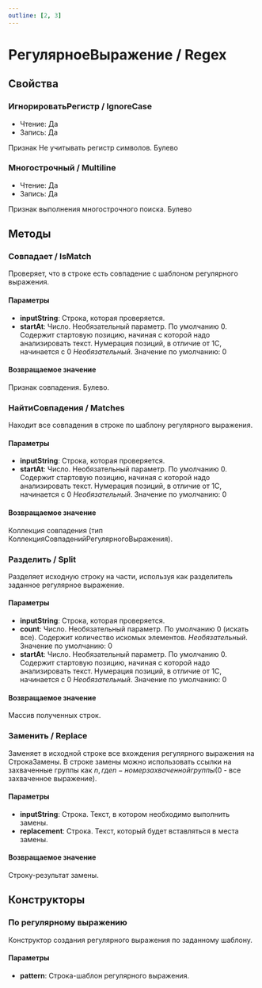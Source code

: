 ```yaml
---
outline: [2, 3]
---
```


# РегулярноеВыражение / Regex


## Свойства


### ИгнорироватьРегистр / IgnoreCase

* Чтение: Да
* Запись: Да

Признак Не учитывать регистр символов. Булево


### Многострочный / Multiline

* Чтение: Да
* Запись: Да

Признак выполнения многострочного поиска. Булево


## Методы


### Совпадает / IsMatch


Проверяет, что в строке есть совпадение с шаблоном регулярного выражения.


#### Параметры

* **inputString**: Строка, которая проверяется.
* **startAt**: Число. Необязательный параметр. По умолчанию 0. Содержит стартовую позицию, начиная с которой надо анализировать текст.
            Нумерация позиций, в отличие от 1С, начинается с 0 *Необязательный*. Значение по умолчанию: 0

#### Возвращаемое значение


Признак совпадения. Булево.


### НайтиСовпадения / Matches


Находит все совпадения в строке по шаблону регулярного выражения.


#### Параметры

* **inputString**: Строка, которая проверяется.
* **startAt**: Число. Необязательный параметр. По умолчанию 0. Содержит стартовую позицию, начиная с которой надо анализировать текст.
            Нумерация позиций, в отличие от 1С, начинается с 0 *Необязательный*. Значение по умолчанию: 0

#### Возвращаемое значение


Коллекция совпадения (тип КоллекцияСовпаденийРегулярногоВыражения).


### Разделить / Split


Разделяет исходную строку на части, используя как разделитель заданное регулярное выражение.


#### Параметры

* **inputString**: Строка, которая проверяется.
* **count**: Число. Необязательный параметр. По умолчанию 0 (искать все). Содержит количество искомых элементов. *Необязательный*. Значение по умолчанию: 0
* **startAt**: Число. Необязательный параметр. По умолчанию 0. Содержит стартовую позицию, начиная с которой надо анализировать текст.
            Нумерация позиций, в отличие от 1С, начинается с 0 *Необязательный*. Значение по умолчанию: 0

#### Возвращаемое значение


Массив полученных строк.


### Заменить / Replace


Заменяет в исходной строке все вхождения регулярного выражения на СтрокаЗамены.
В строке замены можно использовать ссылки на захваченные группы как $n, где n - номер захваченной группы ($0 - все захваченное выражение).


#### Параметры

* **inputString**: Строка. Текст, в котором необходимо выполнить замены.
* **replacement**: Строка. Текст, который будет вставляться в места замены.

#### Возвращаемое значение


Строку-результат замены.


## Конструкторы


### По регулярному выражению


Конструктор создания регулярного выражения по заданному шаблону.


#### Параметры

* **pattern**: Строка-шаблон регулярного выражения.
